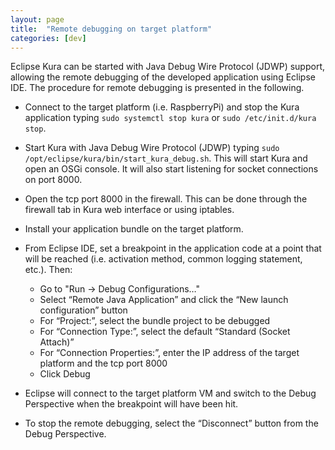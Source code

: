 ```yaml
---
layout: page
title:  "Remote debugging on target platform"
categories: [dev]
---
```


Eclipse Kura can be started with Java Debug Wire Protocol (JDWP) support, allowing the remote debugging of the developed application using Eclipse IDE. The procedure for remote debugging is presented in the following.

* Connect to the target platform (i.e. RaspberryPi) and stop the Kura application typing ```sudo systemctl stop kura``` or ```sudo /etc/init.d/kura stop```.

* Start Kura with Java Debug Wire Protocol (JDWP) typing ```sudo /opt/eclipse/kura/bin/start_kura_debug.sh```. This will start Kura and open an OSGi console. It will also start listening for socket connections on port 8000.

* Open the tcp port 8000 in the firewall. This can be done through the firewall tab in Kura web interface or using iptables.

* Install your application bundle on the target platform.

* From Eclipse IDE, set a breakpoint in the application code at a point that will be reached (i.e. activation method, common logging statement, etc.). Then:
  * Go to "Run -> Debug Configurations…"
  * Select “Remote Java Application” and click the “New launch configuration” button
  * For “Project:”, select the bundle project to be debugged
  * For “Connection Type:”, select the default “Standard (Socket Attach)”
  * For “Connection Properties:”, enter the IP address of the target platform and the tcp port 8000
  * Click Debug

* Eclipse will connect to the target platform VM and switch to the Debug Perspective when the breakpoint will have been hit.

* To stop the remote debugging, select the “Disconnect” button from the Debug Perspective.
